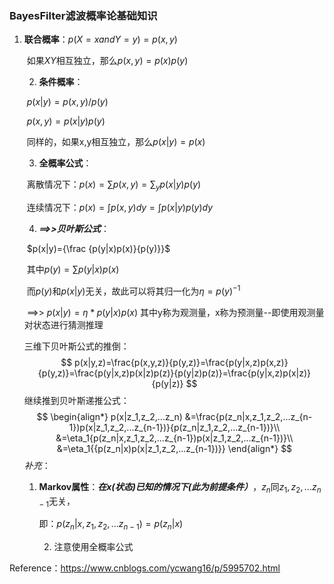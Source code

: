### BayesFilter滤波概率论基础知识

 1. **联合概率**：$p(X=x and Y=y)=p(x,y)$

    ​	如果$X Y$相互独立，那么$p(x,y)=p(x)p(y)$  

	2. **条件概率**：

    ​	$p(x|y)=p(x,y)/p(y)$

    ​	$p(x,y)=p(x|y)p(y)$

    ​	同样的，如果x,y相互独立，那么$p(x|y)=p(x)$

	3. **全概率公式**：

    ​	离散情况下：$p(x)=\sum p(x,y)=\sum_{y}p(x|y)p(y)$

    ​	连续情况下：$p(x)=∫p(x,y)dy=∫p(x|y)p(y)dy$

	4. ***==>>贝叶斯公式***：

    ​	$p(x|y)={\frac {p(y|x)p(x)}{p(y)}}$

    ​	其中$p(y)=\sum{p(y|x)p(x)}$

    ​	而$p(y)$和$p(x|y)$无关，故此可以将其归一化为$\eta=p(y)^{-1}$

    ​	==>> $p(x|y)=\eta*p(y|x)p(x)$ 其中y称为观测量，x称为预测量--即使用观测量对状态进行猜测推理

    三维下贝叶斯公式的推倒：
    $$
    p(x|y,z)=\frac{p(x,y,z)}{p(y,z)}=\frac{p(y|x,z)p(x,z)}{p(y,z)}=\frac{p(y|x,z)p(x|z)p(z)}{p(y|z)p(z)}=\frac{p(y|x,z)p(x|z)}{p(y|z)}
    $$
    继续推到贝叶斯递推公式：
    $$
    \begin{align*}
    p(x|z_1,z_2,...z_n)
    &=\frac{p(z_n|x,z_1,z_2,...z_{n-1})p(x|z_1,z_2,...z_{n-1})}{p(z_n|z_1,z_2,...z_{n-1})}\\
    &=\eta_1{p(z_n|x,z_1,z_2,...z_{n-1})p(x|z_1,z_2,...z_{n-1})}\\
    &=\eta_1{{p(z_n|x)p(x|z_1,z_2,...z_{n-1})}}
    \end{align*}
    $$
    *补充*：

     1. **Markov属性**：***在$x(状态)$已知的情况下(此为前提条件）***，$z_n$同${z_1,z_2,...z_{n-1}}$无关，

        即：$p(z_n|x,z_1,z_2,...z_{n-1})=p(z_n|x)$

    	2. 注意使用全概率公式


Reference：https://www.cnblogs.com/ycwang16/p/5995702.html